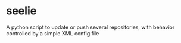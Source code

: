 # seelie
A python script to update or push several repositories, with behavior controlled by a simple XML config file
